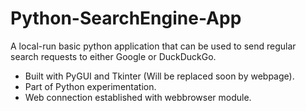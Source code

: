 # Python-SearchEngine-App
A local-run basic python application that can be used to send regular 
search requests to either Google or DuckDuckGo. 
* Built with PyGUI and Tkinter (Will be replaced soon by webpage).
* Part of Python experimentation.
* Web connection established with webbrowser module.
